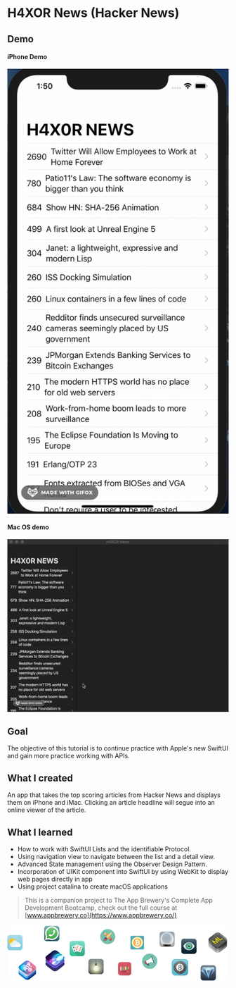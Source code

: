 # H4XOR News (Hacker News)

## Demo
#### iPhone Demo
![iPhone demo](Documentation/iPhone-demo.gif)
#### Mac OS demo
![MacOS demo](Documentation/MacOS-demo.gif)

## Goal

The objective of this tutorial is to continue practice with Apple's new SwiftUI and gain more practice working with APIs.

## What I created

An app that takes the top scoring articles from Hacker News and displays them on iPhone and iMac. Clicking an article headline will segue into an online viewer of the article.

## What I learned

* How to work with SwiftUI Lists and the identifiable Protocol.
* Using navigation view to navigate between the list and a detail view.
* Advanced State management using the Observer Design Pattern.
* Incorporation of UIKit component into SwiftUI by using WebKit to display web pages directly in app
* Using project catalina to create macOS applications

>This is a companion project to The App Brewery's Complete App Development Bootcamp, check out the full course at [www.appbrewery.co](https://www.appbrewery.co/)

![End Banner](Documentation/readme-end-banner.png)

